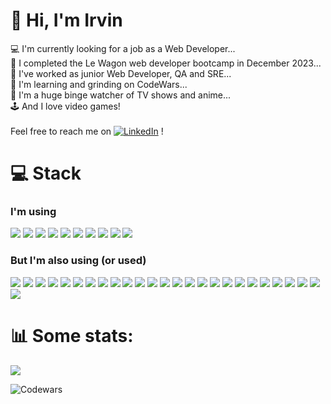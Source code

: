 # 🐙 Hi, I'm Irvin
💻 I'm currently looking for a job as a Web Developer...<br>
🚂 I completed the Le Wagon  web developer bootcamp in December 2023...<br>
🤖 I've worked as junior Web Developer, QA and SRE...<br>
🥷 I'm learning and grinding on CodeWars...<br>
🎥 I'm a huge binge watcher of TV shows and anime...<br>
🕹️ And I love video games!<br>
<br>Feel free to reach me on [![LinkedIn](https://img.shields.io/badge/LinkedIn-0A66C2.svg?style=for-the-badge&logo=LinkedIn&logoColor=white)](https://linkedin.com/in/irvin-torterat) !

# 💻 Stack
### I'm using
![](https://img.shields.io/badge/Ruby-CC342D.svg?style=for-the-badge&logo=Ruby&logoColor=white)
![](https://img.shields.io/badge/Ruby%20on%20Rails-D30001.svg?style=for-the-badge&logo=Ruby-on-Rails&logoColor=white)
![](https://img.shields.io/badge/JavaScript-F7DF1E.svg?style=for-the-badge&logo=JavaScript&logoColor=black)
![](https://img.shields.io/badge/Bootstrap-7952B3.svg?style=for-the-badge&logo=Bootstrap&logoColor=white)
![](https://img.shields.io/badge/GitHub-181717.svg?style=for-the-badge&logo=GitHub&logoColor=white)
![](https://img.shields.io/badge/Cypress-17202C.svg?style=for-the-badge&logo=Cypress&logoColor=white)
![](https://img.shields.io/badge/Visual%20Studio%20Code-007ACC.svg?style=for-the-badge&logo=Visual-Studio-Code&logoColor=white)
![](https://img.shields.io/badge/Zsh-F15A24.svg?style=for-the-badge&logo=Zsh&logoColor=white)
![](https://img.shields.io/badge/Slack-4A154B.svg?style=for-the-badge&logo=Slack&logoColor=white)
![](https://img.shields.io/badge/Codewars-B1361E.svg?style=for-the-badge&logo=Codewars&logoColor=white)<br>

### But I'm also using (or used)
![](https://img.shields.io/badge/Atlassian-0052CC.svg?style=for-the-badge&logo=Atlassian&logoColor=white)
![](https://img.shields.io/badge/AutoHotkey-334455.svg?style=for-the-badge&logo=AutoHotkey&logoColor=white)
![](https://img.shields.io/badge/Chai-A30701.svg?style=for-the-badge&logo=Chai&logoColor=white)
![](https://img.shields.io/badge/CircleCI-343434.svg?style=for-the-badge&logo=CircleCI&logoColor=white)
![](https://img.shields.io/badge/Cloudinary-3448C5.svg?style=for-the-badge&logo=Cloudinary&logoColor=white)
![](https://img.shields.io/badge/CSS3-1572B6.svg?style=for-the-badge&logo=CSS3&logoColor=white)
![](https://img.shields.io/badge/curl-073551.svg?style=for-the-badge&logo=curl&logoColor=white)
![](https://img.shields.io/badge/Datadog-632CA6.svg?style=for-the-badge&logo=Datadog&logoColor=white)
![](https://img.shields.io/badge/Font%20Awesome-528DD7.svg?style=for-the-badge&logo=Font-Awesome&logoColor=white)
![](https://img.shields.io/badge/Git-F05032.svg?style=for-the-badge&logo=Git&logoColor=white)
![](https://img.shields.io/badge/Heroku-430098.svg?style=for-the-badge&logo=Heroku&logoColor=white)
![](https://img.shields.io/badge/HTML5-E34F26.svg?style=for-the-badge&logo=HTML5&logoColor=white)
![](https://img.shields.io/badge/JSON-000000.svg?style=for-the-badge&logo=JSON&logoColor=white)
![](https://img.shields.io/badge/Medium-000000.svg?style=for-the-badge&logo=Medium&logoColor=white)
![](https://img.shields.io/badge/Namecheap-DE3723.svg?style=for-the-badge&logo=Namecheap&logoColor=white)
![](https://img.shields.io/badge/OpenAI-412991.svg?style=for-the-badge&logo=OpenAI&logoColor=white)
![](https://img.shields.io/badge/PostgreSQL-4169E1.svg?style=for-the-badge&logo=PostgreSQL&logoColor=white)
![](https://img.shields.io/badge/Redis-DC382D.svg?style=for-the-badge&logo=Redis&logoColor=white)
![](https://img.shields.io/badge/roadmap.sh-000000.svg?style=for-the-badge&logo=roadmapdotsh&logoColor=white)
![](https://img.shields.io/badge/RuboCop-000000.svg?style=for-the-badge&logo=RuboCop&logoColor=white)
![](https://img.shields.io/badge/SQLite-003B57.svg?style=for-the-badge&logo=SQLite&logoColor=white)
![](https://img.shields.io/badge/Stimulus-77E8B9.svg?style=for-the-badge&logo=Stimulus&logoColor=black)
![](https://img.shields.io/badge/Trello-0052CC.svg?style=for-the-badge&logo=Trello&logoColor=white)
![](https://img.shields.io/badge/Turbo-5CD8E5.svg?style=for-the-badge&logo=Turbo&logoColor=black)
![](https://img.shields.io/badge/YAML-CB171E.svg?style=for-the-badge&logo=YAML&logoColor=white)
![](https://img.shields.io/badge/Zoom-0B5CFF.svg?style=for-the-badge&logo=Zoom&logoColor=white)

# 📊 Some stats:
![](https://github-readme-stats.vercel.app/api?username=itorterat&theme=dark&hide_border=false&include_all_commits=true&count_private=false)

![Codewars](https://github.r2v.ch/codewars?user=itorterat&stroke=white&theme=default&name=true&hide_clan=true&top_languages=true)
